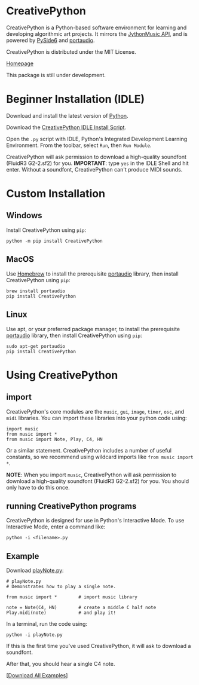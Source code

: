 # CreativePython

CreativePython is a Python-based software environment for learning and developing algorithmic art projects.  It mirrors the [JythonMusic API](https://jythonmusic.me/api-reference/), and is powered by [PySide6](https://wiki.qt.io/Qt_for_Python) and [portaudio](http://portaudio.com/).

CreativePython is distributed under the MIT License.

[Homepage](https://jythonmusic.me/)

This package is still under development.

# Beginner Installation (IDLE)

Download and install the latest version of [Python](https://www.python.org/downloads/).

Download the [CreativePython IDLE Install Script](https://www.dropbox.com/scl/fi/utlo75xun8wuukv7b477i/idleInstaller.py?rlkey=1rumkr7y3263ifd4tflj1o9lo&dl=1).

Open the `.py` script with IDLE, Python's Integrated Development Learning Environment.  From the toolbar, select `Run`, then `Run Module`.

CreativePython will ask permission to download a high-quality soundfont (FluidR3 G2-2.sf2) for you.  **IMPORTANT**: type `yes` in the IDLE Shell and hit enter.  Without a soundfont, CreativePython can't produce MIDI sounds.

# Custom Installation

## Windows

Install CreativePython using `pip`:

```
python -m pip install CreativePython
```

## MacOS

Use [Homebrew](https://brew.sh/) to install the prerequisite [portaudio](http://portaudio.com/) library, then install CreativePython using `pip`:

```
brew install portaudio
pip install CreativePython
```

## Linux

Use apt, or your preferred package manager, to install the prerequisite [portaudio](http://portaudio.com/) library, then install CreativePython using `pip`:

```
sudo apt-get portaudio
pip install CreativePython
```

# Using CreativePython

## import

CreativePython's core modules are the `music`, `gui`, `image`, `timer`, `osc`, and `midi` libraries.  You can import these libraries into your python code using:

```
import music
from music import *
from music import Note, Play, C4, HN
```

Or a similar statement.  CreativePython includes a number of useful constants, so we recommend using wildcard imports like `from music import *`.

**NOTE**: When you import `music`, CreativePython will ask permission to download a high-quality soundfont (FluidR3 G2-2.sf2) for you.  You should only have to do this once.

## running CreativePython programs

CreativePython is designed for use in Python's Interactive Mode.  To use Interactive Mode, enter a command like:

```
python -i <filename>.py
```

## Example

Download [playNote.py](https://www.dropbox.com/scl/fi/z6rkjy4xnofmg0t899se3/playNote.py?rlkey=o3t8c91ne6agj2lqf2aupl8m5&dl=1):

```
# playNote.py
# Demonstrates how to play a single note.
 
from music import *        # import music library
 
note = Note(C4, HN)        # create a middle C half note
Play.midi(note)            # and play it!
```

In a terminal, run the code using:

```
python -i playNote.py
```

If this is the first time you've used CreativePython, it will ask to download a soundfont.

After that, you should hear a single C4 note.

[[Download All Examples](https://www.dropbox.com/scl/fo/rvc8m8pt4m0281qn0t4oi/AO2Y0W2qOrOcurlQmLa7M54?rlkey=0sf80bmov135tc85dk9k7ats6&dl=1)]
